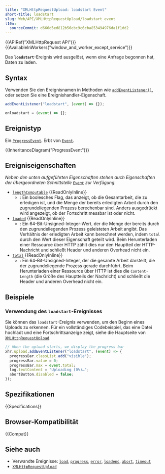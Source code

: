 ```yaml
---
title: "XMLHttpRequestUpload: loadstart Event"
short-title: loadstart
slug: Web/API/XMLHttpRequestUpload/loadstart_event
l10n:
  sourceCommit: d666d5ed812b56cbc9c6cba853494976da1f1dd2
---
```


{{APIRef("XMLHttpRequest API")}} {{AvailableInWorkers("window_and_worker_except_service")}}

Das **`loadstart`**-Ereignis wird ausgelöst, wenn eine Anfrage begonnen hat, Daten zu laden.

## Syntax

Verwenden Sie den Ereignisnamen in Methoden wie [`addEventListener()`](/de/docs/Web/API/EventTarget/addEventListener), oder setzen Sie eine Ereignishandler-Eigenschaft.

```js
addEventListener("loadstart", (event) => {});

onloadstart = (event) => {};
```

## Ereignistyp

Ein [`ProgressEvent`](/de/docs/Web/API/ProgressEvent). Erbt von [`Event`](/de/docs/Web/API/Event).

{{InheritanceDiagram("ProgressEvent")}}

## Ereigniseigenschaften

_Neben den unten aufgeführten Eigenschaften stehen auch Eigenschaften der übergeordneten Schnittstelle [`Event`](/de/docs/Web/API/Event) zur Verfügung._

- [`lengthComputable`](/de/docs/Web/API/ProgressEvent/lengthComputable) {{ReadOnlyInline}}
  - : Ein boolesches Flag, das anzeigt, ob die Gesamtarbeit, die zu erledigen ist, und die Menge der bereits erledigten Arbeit durch den zugrundeliegenden Prozess berechenbar sind. Anders ausgedrückt wird angezeigt, ob der Fortschritt messbar ist oder nicht.
- [`loaded`](/de/docs/Web/API/ProgressEvent/loaded) {{ReadOnlyInline}}
  - : Ein 64-Bit-Unsigned-Integer-Wert, der die Menge der bereits durch den zugrundeliegenden Prozess geleisteten Arbeit angibt. Das Verhältnis der erledigten Arbeit kann berechnet werden, indem `total` durch den Wert dieser Eigenschaft geteilt wird. Beim Herunterladen einer Ressource über HTTP zählt dies nur den Hauptteil der HTTP-Nachricht und schließt Header und anderen Overhead nicht ein.
- [`total`](/de/docs/Web/API/ProgressEvent/total) {{ReadOnlyInline}}
  - : Ein 64-Bit-Unsigned-Integer, der die gesamte Arbeit darstellt, die der zugrundeliegende Prozess gerade durchführt. Beim Herunterladen einer Ressource über HTTP ist dies die `Content-Length` (die Größe des Hauptteils der Nachricht) und schließt die Header und anderen Overhead nicht ein.

## Beispiele

### Verwendung des `loadstart`-Ereignisses

Sie können das `loadstart`-Ereignis verwenden, um den Beginn eines Uploads zu erkennen. Für ein vollständiges Codebeispiel, das eine Datei hochlädt und eine Fortschrittsanzeige zeigt, siehe die Hauptseite von [`XMLHttpRequestUpload`](/de/docs/Web/API/XMLHttpRequestUpload).

```js
// When the upload starts, we display the progress bar
xhr.upload.addEventListener("loadstart", (event) => {
  progressBar.classList.add("visible");
  progressBar.value = 0;
  progressBar.max = event.total;
  log.textContent = "Uploading (0%)…";
  abortButton.disabled = false;
});
```

## Spezifikationen

{{Specifications}}

## Browser-Kompatibilität

{{Compat}}

## Siehe auch

- Verwandte Ereignisse: [`load`](/de/docs/Web/API/XMLHttpRequestUpload/load_event), [`progress`](/de/docs/Web/API/XMLHttpRequestUpload/progress_event), [`error`](/de/docs/Web/API/XMLHttpRequestUpload/error_event), [`loadend`](/de/docs/Web/API/XMLHttpRequestUpload/loadend_event), [`abort`](/de/docs/Web/API/XMLHttpRequestUpload/abort_event), [`timeout`](/de/docs/Web/API/XMLHttpRequestUpload/timeout_event)
- [`XMLHttpRequestUpload`](/de/docs/Web/API/XMLHttpRequestUpload)
